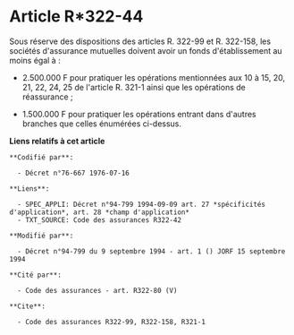 # Article R*322-44

Sous réserve des dispositions des articles R. 322-99 et R. 322-158, les sociétés d'assurance mutuelles doivent avoir un fonds
d'établissement au moins égal à :

- 2.500.000 F pour pratiquer les opérations mentionnées aux 10 à 15, 20, 21, 22, 24, 25 de l'article R. 321-1 ainsi que les
opérations de réassurance ;

- 1.500.000 F pour pratiquer les opérations entrant dans d'autres branches que celles énumérées ci-dessus.

**Liens relatifs à cet article**

	**Codifié par**:

	  - Décret n°76-667 1976-07-16

	**Liens**:

	  - SPEC_APPLI: Décret n°94-799 1994-09-09 art. 27 *spécificités d'application*, art. 28 *champ d'application*
	  - TXT_SOURCE: Code des assurances R322-42

	**Modifié par**:

	  - Décret n°94-799 du 9 septembre 1994 - art. 1 () JORF 15 septembre 1994

	**Cité par**:

	  - Code des assurances - art. R322-80 (V)

	**Cite**:

	  - Code des assurances R322-99, R322-158, R321-1
